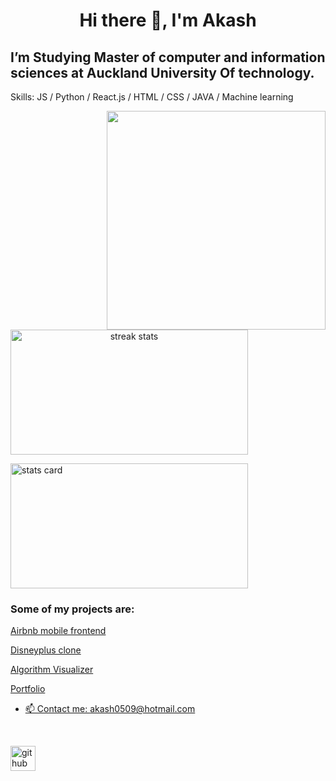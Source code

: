 # <p align="center">Hi there 👋, I'm Akash
## I’m Studying Master of computer and information sciences at Auckland University Of technology.


Skills: JS / Python /  React.js / HTML / CSS / JAVA / Machine learning


<p>
<img align="right" height="350" width="350" src="https://cdn.dribbble.com/users/1714010/screenshots/10822383/media/ea98dfbdc8c2a056427061871bb42edc.gif" /> 
<a align= "center" href="https://github.com/akash-55">
<img alt= "streak stats" height="200px" width="380px" src="https://github-readme-streak-stats.herokuapp.com/?user=akash-55">
</a>
</p>
<img alt= "stats card" height="200px" width="380px" src="https://github-readme-stats.vercel.app/api?username=akash-55&show_icons=true&theme=dark">

 
<!-- 
[![Akash's github activity graph](https://activity-graph.herokuapp.com/graph?username=akash-55&theme=react-dark)](https://github.com/akash-55/github-readme-activity-graph) -->



 


<h3> Some of my projects are:</h3>

<p><a href="https://github.com/akash-55/Airbnb-react-clone">Airbnb mobile frontend </a> </p>
<p><a href="/">Disneyplus clone</p>
<p><a href="https://lambent-kataifi-759989.netlify.app/">Algorithm Visualizer </p>
<p> Portfolio </p>

<!-- ![Profile views](https://gpvc.arturio.dev/akash-55)   -->


- 📫 Contact me: akash0509@hotmail.com 

<br>

[<img src='https://cdn.jsdelivr.net/npm/simple-icons@3.0.1/icons/github.svg' alt='github' height='40'>](https://github.com/akash-55) 

<br>


